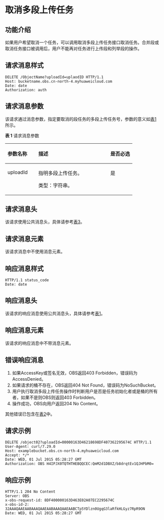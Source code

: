# 取消多段上传任务<a name="obs_04_0103"></a>

## 功能介绍<a name="section5584184924715"></a>

如果用户希望取消一个任务，可以调用取消多段上传任务接口取消任务。合并段或取消任务接口被调用后，用户不能再对任务进行上传段和列举段的操作。

## 请求消息样式<a name="section26277376"></a>

```
DELETE /ObjectName?uploadId=uplaodID HTTP/1.1 
Host: bucketname.obs.cn-north-4.myhuaweicloud.com 
Date: date
Authorization: auth
```

## 请求消息参数<a name="section35169792"></a>

该请求通过消息参数，指定要取消的段任务的多段上传任务号，参数的意义如[表1](#table46411854)所示。

**表 1**  请求消息参数

<a name="table46411854"></a>
<table><thead align="left"><tr id="row5822871"><th class="cellrowborder" valign="top" width="24.240000000000002%" id="mcps1.2.4.1.1"><p id="p1890565"><a name="p1890565"></a><a name="p1890565"></a><strong id="b17015086"><a name="b17015086"></a><a name="b17015086"></a>参数名称</strong></p>
</th>
<th class="cellrowborder" valign="top" width="56.57%" id="mcps1.2.4.1.2"><p id="p36044731"><a name="p36044731"></a><a name="p36044731"></a><strong id="b55967129"><a name="b55967129"></a><a name="b55967129"></a>描述</strong></p>
</th>
<th class="cellrowborder" valign="top" width="19.189999999999998%" id="mcps1.2.4.1.3"><p id="p37043600"><a name="p37043600"></a><a name="p37043600"></a><strong id="b64956947"><a name="b64956947"></a><a name="b64956947"></a>是否必选</strong></p>
</th>
</tr>
</thead>
<tbody><tr id="row27021358"><td class="cellrowborder" valign="top" width="24.240000000000002%" headers="mcps1.2.4.1.1 "><p id="p41246365"><a name="p41246365"></a><a name="p41246365"></a>uploadId</p>
</td>
<td class="cellrowborder" valign="top" width="56.57%" headers="mcps1.2.4.1.2 "><p id="p52621257"><a name="p52621257"></a><a name="p52621257"></a>指明多段上传任务。</p>
<p id="p3829265"><a name="p3829265"></a><a name="p3829265"></a>类型：字符串。</p>
</td>
<td class="cellrowborder" valign="top" width="19.189999999999998%" headers="mcps1.2.4.1.3 "><p id="p41735010"><a name="p41735010"></a><a name="p41735010"></a>是</p>
</td>
</tr>
</tbody>
</table>

## 请求消息头<a name="section48092677"></a>

该请求使用公共消息头，具体请参考[表3](构造请求.md#table25197309)。

## 请求消息元素<a name="section30180910"></a>

该请求消息中不使用消息元素。

## 响应消息样式<a name="section3192742"></a>

```
HTTP/1.1 status_code
Date: date
```

## 响应消息头<a name="section28734685"></a>

该请求的响应消息使用公共消息头，具体请参考[表1](返回结果.md#d0e686)。

## 响应消息元素<a name="section57285581"></a>

该请求的响应消息中不带消息元素。

## 错误响应消息<a name="section45808181"></a>

1.  如果AccessKey或签名无效，OBS返回403 Forbidden，错误码为AccessDenied。
2.  如果请求的桶不存在，OBS返回404 Not Found，错误码为NoSuchBucket。
3.  用户执行取消多段上传任务操作时判断用户是否是任务初始化者或是桶的所有者，如果不是则OBS则返回403 Forbidden。
4.  操作成功，OBS向用户返回204 No Content。

其他错误已包含在[表2](错误码.md#d0e843)中。

## 请求示例<a name="section7359175714244"></a>

```
DELETE /object02?uploadId=00000163D46218698DF407362295674C HTTP/1.1
User-Agent: curl/7.29.0
Host: examplebucket.obs.cn-north-4.myhuaweicloud.com
Accept: */*
Date: WED, 01 Jul 2015 05:28:27 GMT
Authorization: OBS H4IPJX0TQTHTHEBQQCEC:QmM2d1DBXZ/b8drqtEv1QJHPbM0=
```

## 响应示例<a name="section1256614588720"></a>

```
HTTP/1.1 204 No Content
Server: OBS
x-obs-request-id: 8DF400000163D463E02A07EC2295674C
x-obs-id-2: 32AAAQAAEAABAAAQAAEAABAAAQAAEAABCTp5YDlzn0UgqG3laRfkHLGyz7RpR9ON
Date: WED, 01 Jul 2015 05:28:27 GMT
```

